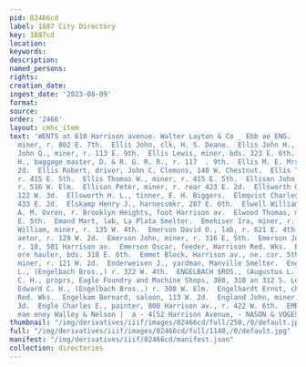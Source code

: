 ```yaml
---
pid: 02466cd
label: 1887 City Directory
key: 1887cd
location: 
keywords: 
description: 
named_persons: 
rights: 
creation_date: 
ingest_date: '2023-08-09'
format: 
source: 
order: '2466'
layout: cmhc_item
text: 'WENTS at 610 Harrison avenue. Walter Layton & Co _ Ebb ae ENG.  Ellis Jacob,
  miner, r. 802 E. 7th.  Ellis John, clk, H. S. Deane.  Ellis John H., r. 415 E. 5th.  Ellis
  John Q., miner, r. 113 E. 9th.  Ellis Lewis, miner, bds. 323 E. 6th.  Ellis Milton
  H., baggage master, D. & R. G. R. R., r. 117  . 9th.  Ellis M. E. Mrs., r. 117 E.
  2d.  Ellis Robert, driver, John C. Clemons, 140 W. Chestnut.  Ellis Thomas, engineer,
  r. 415 E. 5th.  Ellis Thomas W., miner, r. 415 E. 5th.  Ellison John F., carpenter,
  r. 516 W. Elm.  Ellison Peter, miner, r. rear 423 E. 2d.  Ellsworth George A., r.
  122 W. 3d.  Ellsworth H. L., tinner, E. H. Biggers.  Elmqvist Charles, miner, r.
  433 E. 2d.  Elskamp Henry J., harnessmkr, 207 E. 6th.  Elwell William E., painter,
  A. M. Ovren, r. Brooklyn Heights, foot Harrison av.  Elwood Thomas, miner, r. 425
  E. 5th.  Emand Mart, lab, La Plata Smelter.  Emehiser Ira, miner, r. 604 W. Front.  Emerick
  William, miner, r. 135 W. 4th.  Emerson David O., lab, r. 621 E. 4th.  Emerson James,
  aetor, r. 129 W. 2d.  Emerson John, miner, r. 316 E, 5th.  Emerson John L., mining,
  r. 18, 501 Harrison av.  Emerson Oscar, feeder, Harrison Red. Wks.  Emery Richard,
  ore hauler, bds. 310 E. 6th.  Emmet Block, Harrison av., ne. cor. 5th.  Enault Peter,
  miner, r. 121 W. 2d.  Enderweisen J., yardman, Manville Smelter.  Engelbach Augustus
  L., (Engelbach Bros.,) r. 322 W. 4th.  ENGELBACH $ROS., (Augustus L. and Edward
  C. H., proprs, Eagle Foundry and Machine Shops, 308, 310 an 312 S. Leiter ay.  Engelbach
  Edward C. H., (Engelbach Bros.,) r. 308 W. Elm.  Engelhardt Ernst, chemist, Harrison
  Red. Wks.  Engelkam Bernard, saloon, 113 W. 2d.  England John, miner, r. 139 W.
  3d.  Engle Charles E., painter, 800 Harrison av., r. 422 W. 6th.  EMBALMING, Faerie
  eae eney Walley & Nelson |  a - 4[52 Harrison Avenue, - NASON & VOGES       '
thumbnail: "/img/derivatives/iiif/images/02466cd/full/250,/0/default.jpg"
full: "/img/derivatives/iiif/images/02466cd/full/1140,/0/default.jpg"
manifest: "/img/derivatives/iiif/02466cd/manifest.json"
collection: directories
---
```

